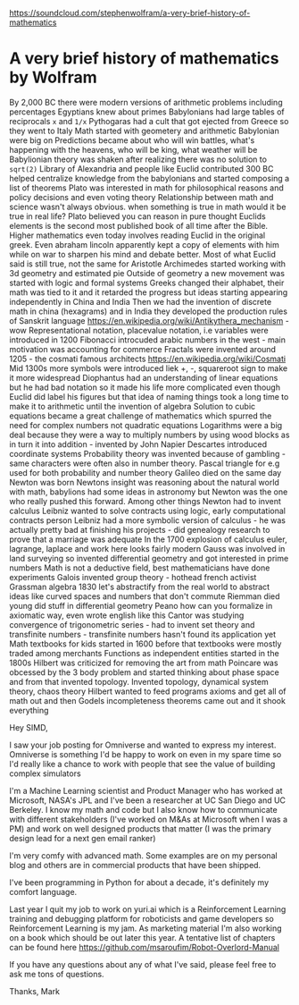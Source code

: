 https://soundcloud.com/stephenwolfram/a-very-brief-history-of-mathematics

# A very brief history of mathematics by Wolfram

By 2,000 BC there were modern versions of arithmetic problems including percentages
Egyptians knew about primes
Babylonians had large tables of reciprocals ```x``` and ```1/x```
Pythogaras had a cult that got ejected from Greece so they went to Italy
Math started with geometery and arithmetic
Babylonian were big on Predictions became about who will win battles, what's happening with the heavens, who will be king, what weather will be
Babylionian theory was shaken after realizing there was no solution to ```sqrt(2)```
Library of Alexandria and people like Euclid contributed 300 BC helped centralize knowledge from the babylonians and started composing a list of theorems
Plato was interested in math for philosophical reasons and policy decisions and even voting theory
Relationship between math and science wasn't always obvious. when something is true in math would it be true in real life? Plato believed you can reason in pure thought
Euclids elements is the second most published book of all time after the Bible. Higher mathematics even today involves reading Euclid in the original greek. Even abraham lincoln apparently kept a copy of elements with him while on war to sharpen his mind and debate better. Most of what Euclid said is still true, not the same for Aristotle
Archimedes started working with 3d geometry and estimated pie
Outside of geometry a new movement was started with logic and formal systems
Greeks changed their alphabet, their math was tied to it and it retarded the progress but ideas starting appearing independently in China and India
Then we had the invention of discrete math in china (hexagrams) and in India they developed the production rules of Sanskrit language
https://en.wikipedia.org/wiki/Antikythera_mechanism - wow
Representational notation, placevalue notation, i.e variables were introduced in 1200
Fibonacci introcuded arabic numbers in the west - main motivation was accounting for commerce
Fractals were invented around 1205 - the cosmati famous architects https://en.wikipedia.org/wiki/Cosmati
Mid 1300s more symbols were introduced liek +, -, squareroot sign to make it more widespread
Diophantus had an understanding of linear equations but he had bad notation so it made his life more complicated even though Euclid did label his figures but that idea of naming things took a long time to make it to arithmetic until the invention of algebra
Solution to cubic equations became a great challenge of mathematics which spurred the need for complex numbers not quadratic equations
Logarithms were a big deal because they were a way to multiply numbers by using wood blocks as in turn it into addition - invented by John Napier
Descartes introduced coordinate systems
Probability theory was invented because of gambling - same characters were often also in number theory. Pascal triangle for e.g used for both probability and number theory
Galileo died on the same day Newton was born
Newtons insight was reasoning about the natural world with math, babylions had some ideas in astronomy but Newton was the one who really pushed this forward. Among other things Newton had to invent calculus
Leibniz wanted to solve contracts using logic, early computational contracts person
Leibniz had a more symbolic version of calculus - he was actually pretty bad at finishing his projects - did genealogy research to prove that a marriage was adequate
In the 1700 explosion of calculus euler, lagrange, laplace and work here looks fairly modern
Gauss was involved in land surveying so invented differential geometry and got interested in prime numbers
Math is not a deductive field, best mathematicians have done experiments
Galois invented group theory - hothead french activist
Grassman algebra
1830 let's abstractify from the real world to abstract ideas like curved spaces and numbers that don't commute
Riemman died young did stuff in differential geometry
Peano how can you formalize in axiomatic way, even wrote english like this
Cantor was studying convergence of trigonometric series - had to invent set theory and transfinite numbers - transfinite numbers hasn't found its application yet
Math textbooks for kids started in 1600 before that textbooks were mostly traded among merchants
Functions as independent entities started in the 1800s
Hilbert was criticized for removing the art from math
Poincare was obcessed by the 3 body problem and started thinking about phase space and from that invented topology. Invented topology, dynamical system theory, chaos theory
Hilbert wanted to feed programs axioms and get all of math out and then Godels incompleteness theorems came out and it shook everything


Hey SIMD,

I saw your job posting for Omniverse and wanted to express my interest. Omniverse is something I'd be happy to work on even in my spare time so I'd really like a chance to work with people that see the value of building complex simulators

I'm a Machine Learning scientist and Product Manager who has worked at Microsoft, NASA's JPL and I've been a researcher at UC San Diego and UC Berkeley. I know my math and code but I also know how to communicate with different stakeholders (I've worked on M&As at Microsoft when I was a PM) and work on well designed products that matter (I was the primary design lead for a next gen email ranker)

I'm very comfy with advanced math. Some examples are on my personal blog and others are in commercial products that have been shipped.

I've been programming in Python for about a decade, it's definitely my comfort language.

Last year I quit my job to work on yuri.ai which is a Reinforcement Learning training and debugging platform for roboticists and game developers so Reinforcement Learning is my jam. As marketing material I'm also working on a book which should be out later this year. A tentative list of chapters can be found here https://github.com/msaroufim/Robot-Overlord-Manual

If you have any questions about any of what I've said, please feel free to ask me tons of questions.

Thanks,
Mark